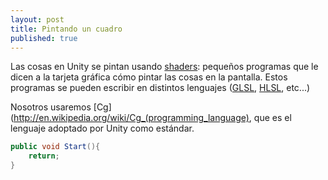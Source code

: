 ```yaml
---
layout: post
title: Pintando un cuadro
published: true
---
```



Las cosas en Unity se pintan usando [shaders](http://en.wikipedia.org/wiki/Shader): pequeños programas que le dicen a la tarjeta gráfica cómo pintar las cosas en la pantalla. Estos programas se pueden escribir en distintos lenguajes ([GLSL](http://en.wikipedia.org/wiki/OpenGL_Shading_Language), [HLSL](http://en.wikipedia.org/wiki/High-Level_Shading_Language), etc...) 

Nosotros usaremos [Cg](http://en.wikipedia.org/wiki/Cg_(programming_language), que es el lenguaje adoptado por Unity como estándar.

```java
public void Start(){
	return;
}
```
